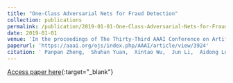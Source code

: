 ```yaml
---
title: "One-Class Adversarial Nets for Fraud Detection"
collection: publications
permalink: /publication/2019-01-01-One-Class-Adversarial-Nets-for-Fraud-Detection
date: 2019-01-01
venue: 'In the proceedings of The Thirty-Third AAAI Conference on Artificial Intelligence, AAAI 2019'
paperurl: 'https://aaai.org/ojs/index.php/AAAI/article/view/3924'
citation: ' Panpan Zheng,  Shuhan Yuan,  Xintao Wu,  Jun Li,  Aidong Lu, &quot;One-Class Adversarial Nets for Fraud Detection.&quot; In the proceedings of The Thirty-Third AAAI Conference on Artificial Intelligence, AAAI 2019, 2019.'
---
```

[Access paper here](https://aaai.org/ojs/index.php/AAAI/article/view/3924){:target="_blank"}
